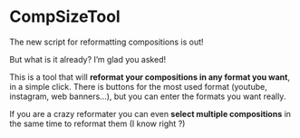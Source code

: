 # CompSizeTool

The new script for reformatting compositions is out! 

But what is it already? I’m glad you asked! 


This is a tool that will **reformat your compositions in any format you want**, in a simple click.
There is buttons for the most used format (youtube, instagram, web banners...), but you can enter the formats you want really.

If you are a crazy reformater you can even **select multiple compositions** in the same time to reformat them (I know right ?)

